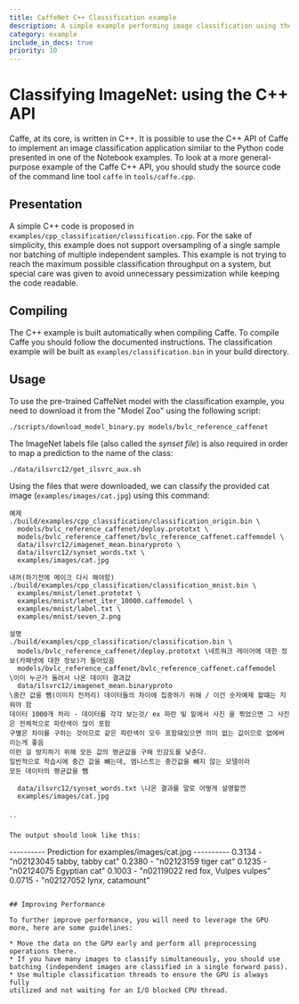 ```yaml
---
title: CaffeNet C++ Classification example
description: A simple example performing image classification using the low-level C++ API.
category: example
include_in_docs: true
priority: 10
---
```


# Classifying ImageNet: using the C++ API

Caffe, at its core, is written in C++. It is possible to use the C++
API of Caffe to implement an image classification application similar
to the Python code presented in one of the Notebook examples. To look
at a more general-purpose example of the Caffe C++ API, you should
study the source code of the command line tool `caffe` in `tools/caffe.cpp`.

## Presentation

A simple C++ code is proposed in
`examples/cpp_classification/classification.cpp`. For the sake of
simplicity, this example does not support oversampling of a single
sample nor batching of multiple independent samples. This example is
not trying to reach the maximum possible classification throughput on
a system, but special care was given to avoid unnecessary
pessimization while keeping the code readable.

## Compiling

The C++ example is built automatically when compiling Caffe. To
compile Caffe you should follow the documented instructions. The
classification example will be built as `examples/classification.bin`
in your build directory.

## Usage

To use the pre-trained CaffeNet model with the classification example,
you need to download it from the "Model Zoo" using the following
script:
```
./scripts/download_model_binary.py models/bvlc_reference_caffenet
```
The ImageNet labels file (also called the *synset file*) is also
required in order to map a prediction to the name of the class:
```
./data/ilsvrc12/get_ilsvrc_aux.sh
```
Using the files that were downloaded, we can classify the provided cat
image (`examples/images/cat.jpg`) using this command:
```
예제
./build/examples/cpp_classification/classification_origin.bin \
  models/bvlc_reference_caffenet/deploy.prototxt \
  models/bvlc_reference_caffenet/bvlc_reference_caffenet.caffemodel \
  data/ilsvrc12/imagenet_mean.binaryproto \
  data/ilsvrc12/synset_words.txt \
  examples/images/cat.jpg

내꺼(하기전에 메이크 다시 해야함)
./build/examples/cpp_classification/classification_mnist.bin \
  examples/mnist/lenet.prototxt \
  examples/mnist/lenet_iter_10000.caffemodel \
  examples/mnist/label.txt \
  examples/mnist/seven_2.png

설명
./build/examples/cpp_classification/classification.bin \
  models/bvlc_reference_caffenet/deploy.prototxt \네트워크 레이어에 대한 정보(카페넷에 대한 정보)가 들어있음
  models/bvlc_reference_caffenet/bvlc_reference_caffenet.caffemodel \이미 누군가 돌려서 나온 데이터 결과값
  data/ilsvrc12/imagenet_mean.binaryproto
\중간 값을 뺌(이미지 전처리) 데이터들의 차이에 집중하기 위해 / 이건 숫자예제 할떄는 지워야 함
데이터 1000개 처리 - 데이터를 각각 보는것/ ex 파란 빛 밑에서 사진 을 찎었으면 그 사진은 전체적으로 파란색이 많이 포함
구별은 차이를 구하는 것이므로 같은 파란색이 모두 포함돼있으면 의미 없는 값이므로 없에버리는게 좋음
이런 걸 방지하기 위해 모든 값의 평균값을 구해 민감도를 낮춘다.
일반적으로 학습시에 중간 값을 뺴는데, 엠니스트는 중간값을 뺴지 않는 모델이라 
모든 데이터의 평균값을 뺌

  data/ilsvrc12/synset_words.txt \나온 결과를 말로 어떻게 설명할껀
  examples/images/cat.jpg


``

The output should look like this:
```
---------- Prediction for examples/images/cat.jpg ----------
0.3134 - "n02123045 tabby, tabby cat"
0.2380 - "n02123159 tiger cat"
0.1235 - "n02124075 Egyptian cat"
0.1003 - "n02119022 red fox, Vulpes vulpes"
0.0715 - "n02127052 lynx, catamount"
```

## Improving Performance

To further improve performance, you will need to leverage the GPU
more, here are some guidelines:

* Move the data on the GPU early and perform all preprocessing
operations there.
* If you have many images to classify simultaneously, you should use
batching (independent images are classified in a single forward pass).
* Use multiple classification threads to ensure the GPU is always fully
utilized and not waiting for an I/O blocked CPU thread.
